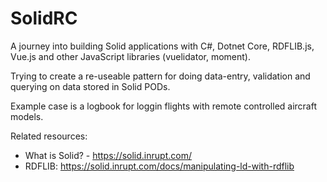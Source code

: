 # SolidRC
A journey into building Solid applications with C#, Dotnet Core, RDFLIB.js, Vue.js and other JavaScript libraries (vuelidator, moment).

Trying to create a re-useable pattern for doing data-entry, validation and querying on data stored in Solid PODs.

Example case is a logbook for loggin flights with remote controlled aircraft models.

Related resources:
- What is Solid? - https://solid.inrupt.com/
- RDFLIB: https://solid.inrupt.com/docs/manipulating-ld-with-rdflib
